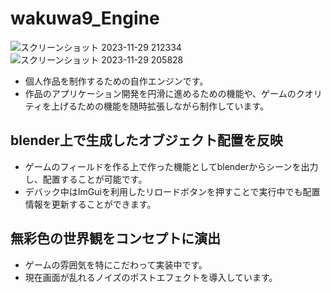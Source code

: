 # wakuwa9_Engine
![スクリーンショット 2023-11-29 212334](https://github.com/daiki-wakui/wakuwa9_Engine/assets/94943607/4e67e742-6c23-4c8a-80d7-2d974b29775f)
![スクリーンショット 2023-11-29 205828](https://github.com/daiki-wakui/wakuwa9_Engine/assets/94943607/420623fd-c2f1-4fe6-b923-9f31b6810acb)
 - 個人作品を制作するための自作エンジンです。
 - 作品のアプリケーション開発を円滑に進めるための機能や、ゲームのクオリティを上げるための機能を随時拡張しながら制作しています。 

## blender上で生成したオブジェクト配置を反映
 - ゲームのフィールドを作る上で作った機能としてblenderからシーンを出力し、配置することが可能です。
 - デバック中はImGuiを利用したリロードボタンを押すことで実行中でも配置情報を更新することができます。

## 無彩色の世界観をコンセプトに演出
 - ゲームの雰囲気を特にこだわって実装中です。
 - 現在画面が乱れるノイズのポストエフェクトを導入しています。
